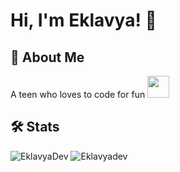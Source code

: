 # Hi, I'm Eklavya! 👋

  
## 🚀 About Me
A teen who loves to code for fun <img src="https://karljoke.herokuapp.com/beluga.png" width="35" height="35"/>

## 🛠 Stats
<img src="https://github-readme-stats.vercel.app/api?username=Eklavyadev&show_icons=true&theme=dark&count_private=true" alt="EklavyaDev" />
<img src="https://github-readme-streak-stats.herokuapp.com/?user=Eklavyadev&theme=dark" alt="Eklavyadev" />

